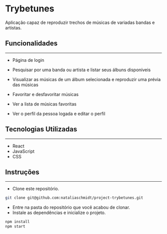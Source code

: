 # Trybetunes

Aplicação capaz de reproduzir trechos de músicas de variadas bandas e artistas.

## Funcionalidades
<hr>

- Página de login

- Pesquisar por uma banda ou artista e listar seus álbuns disponíveis

- Visualizar as músicas de um álbum selecionada e reproduzir uma prévia das músicas

- Favoritar e desfavoritar músicas

- Ver a lista de músicas favoritas

- Ver o perfil da pessoa logada e editar o perfil

## Tecnologias Utilizadas
<hr>

- React
- JavaScript
- CSS

## Instruções
<hr>

- Clone este repositório.

```bash
git clone git@github.com:nataliaschmidt/project-trybetunes.git
```

- Entre na pasta do repositório que você acabou de clonar.
- Instale as dependências e inicialize o projeto.
```bash
npm install
npm start
```